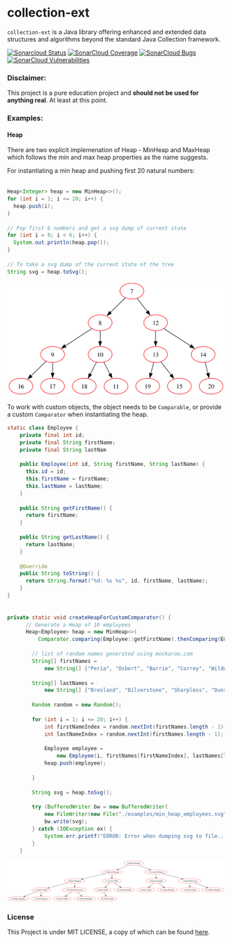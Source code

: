 # collection-ext

`collection-ext` is a Java library offering enhanced and extended data
structures and algorithms beyond the standard Java Collection framework.

[![Sonarcloud Status](https://sonarcloud.io/api/project_badges/measure?project=priyakdey_collection-ext&metric=alert_status)](https://sonarcloud.io/dashboard?id=priyakdey_collection-ext) 
[![SonarCloud Coverage](https://sonarcloud.io/api/project_badges/measure?project=priyakdey_collection-ext&metric=coverage)](https://sonarcloud.io/component_measures/metric/coverage/list?id=priyakdey_collection-ext)
[![SonarCloud Bugs](https://sonarcloud.io/api/project_badges/measure?project=priyakdey_collection-ext&metric=bugs)](https://sonarcloud.io/component_measures/metric/reliability_rating/list?id=priyakdey_collection-ext)
[![SonarCloud Vulnerabilities](https://sonarcloud.io/api/project_badges/measure?project=priyakdey_collection-ext&metric=vulnerabilities)](https://sonarcloud.io/component_measures/metric/security_rating/list?id=priyakdey_collection-ext)


### Disclaimer:

This project is a pure education project and **should not be used for anything
real**. At least at this point.

### Examples:

#### Heap

There are two explicit implemenation of Heap - MinHeap and MaxHeap which follows
the min and max heap properties as the name suggests.

For instantiating a min heap and pushing first 20 natural numbers:

```java

Heap<Integer> heap = new MinHeap<>();
for (int i = 1; i <= 20; i++) {
  heap.push(i);
}

// Pop first 6 numbers and get a svg dump of current state
for (int i = 0; i < 6; i++) {
  System.out.println(heap.pop());
}

// To take a svg dump of the current state of the tree
String svg = heap.toSvg();

```

<img src="./examples/min_heap_natural_numbers.svg">

<br>

To work with custom objects, the object needs to be `Comparable`, or provide a
custom `Comparator` when instantiating the heap.

```java
static class Employee {
    private final int id;
    private final String firstName;
    private final String lastNam

    public Employee(int id, String firstName, String lastName) {
      this.id = id;
      this.firstName = firstName;
      this.lastName = lastName;
    }

    public String getFirstName() {
      return firstName;
    }

    public String getLastName() {
      return lastName;
    }

    @Override
    public String toString() {
      return String.format("%d: %s %s", id, firstName, lastName);
    }
}


private static void createHeapForCustomComparator() {
      // Generate a Heap of 10 employees
      Heap<Employee> heap = new MinHeap<>(
          Comparator.comparing(Employee::getFirstName).thenComparing(Employee::getLastName));

        // list of random names generated using mockaroo.com
        String[] firstNames =
            new String[] {"Peria", "Osbert", "Barrie", "Correy", "Wildon", "Diann", "Lesli"};

        String[] lastNames =
            new String[] {"Bresland", "Bilverstone", "Sharpless", "Dunsford", "Tidder", "O'Hannen", "Dowry"};

        Random random = new Random();

        for (int i = 1; i <= 20; i++) {
            int firstNameIndex = random.nextInt(firstNames.length - 1);
            int lastNameIndex = random.nextInt(firstNames.length - 1);

            Employee employee =
                new Employee(i, firstNames[firstNameIndex], lastNames[lastNameIndex]);
            heap.push(employee);

        }

        String svg = heap.toSvg();

        try (BufferedWriter bw = new BufferedWriter(
            new FileWriter(new File("./examples/min_heap_employees.svg")))) {
            bw.write(svg);
        } catch (IOException ex) {
            System.err.printf("ERROR: Error when dumping svg to file.. - %s\n", ex.getMessage());
        }
    }

```
<img src="./examples/min_heap_employees.svg" />


### License

This Project is under MIT LICENSE, a copy of which can be found [here](LICENSE).

